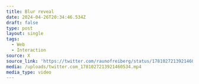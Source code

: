 ```yaml
---
title: Blur reveal
date: 2024-04-26T20:34:46.534Z
draft: false
type: post
layout: single
tags:
  - Web
  - Interaction
source: X
source_link: 'https://twitter.com/raunofreiberg/status/1781027213921460534'
media: /uploads/twitter.com_1781027213921460534.mp4
media_type: video
---
```


